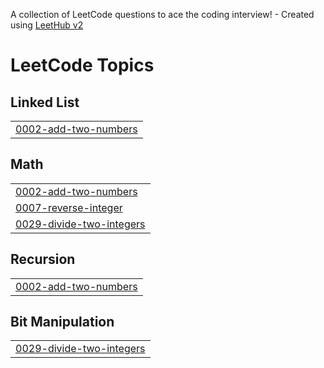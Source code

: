 A collection of LeetCode questions to ace the coding interview! - Created using [LeetHub v2](https://github.com/arunbhardwaj/LeetHub-2.0)
<!---LeetCode Topics Start-->
# LeetCode Topics
## Linked List
|  |
| ------- |
| [0002-add-two-numbers](https://github.com/klaus-creations/Leetcode-problem-solutions/tree/master/0002-add-two-numbers) |
## Math
|  |
| ------- |
| [0002-add-two-numbers](https://github.com/klaus-creations/Leetcode-problem-solutions/tree/master/0002-add-two-numbers) |
| [0007-reverse-integer](https://github.com/klaus-creations/Leetcode-problem-solutions/tree/master/0007-reverse-integer) |
| [0029-divide-two-integers](https://github.com/klaus-creations/Leetcode-problem-solutions/tree/master/0029-divide-two-integers) |
## Recursion
|  |
| ------- |
| [0002-add-two-numbers](https://github.com/klaus-creations/Leetcode-problem-solutions/tree/master/0002-add-two-numbers) |
## Bit Manipulation
|  |
| ------- |
| [0029-divide-two-integers](https://github.com/klaus-creations/Leetcode-problem-solutions/tree/master/0029-divide-two-integers) |
<!---LeetCode Topics End-->